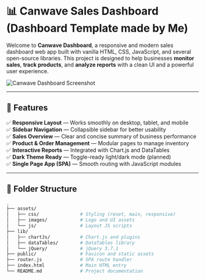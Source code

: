 # 📊 Canwave Sales Dashboard (Dashboard Template made by Me)

Welcome to **Canwave Dashboard**, a responsive and modern sales dashboard web app built with vanilla HTML, CSS, JavaScript, and several open-source libraries. This project is designed to help businesses **monitor sales**, **track products**, and **analyze reports** with a clean UI and a powerful user experience.

![Canwave Dashboard Screenshot](./assets/images/screenshot-dashboard.png)

---

## 🚀 Features

✅ **Responsive Layout** — Works smoothly on desktop, tablet, and mobile  
✅ **Sidebar Navigation** — Collapsible sidebar for better usability  
✅ **Sales Overview** — Clear and concise summary of business performance  
✅ **Product & Order Management** — Modular pages to manage inventory  
✅ **Interactive Reports** — Integrated with Chart.js and DataTables  
✅ **Dark Theme Ready** — Toggle-ready light/dark mode (planned)  
✅ **Single Page App (SPA)** — Smooth routing with JavaScript modules  

---

## 📁 Folder Structure

```bash
.
├── assets/
│   ├── css/               # Styling (reset, main, responsive)
│   ├── images/            # Logo and UI assets
│   └── js/                # Layout JS scripts
├── lib/
│   ├── chartJs/           # Chart.js and plugins
│   ├── dataTables/        # DataTables library
│   └── jQuery/            # jQuery 3.7.1
├── public/                # Favicon and static assets
├── router.js              # SPA route handler
├── index.html             # Main HTML entry
└── README.md              # Project documentation
